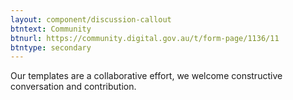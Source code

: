 ```yaml
---
layout: component/discussion-callout
btntext: Community
btnurl: https://community.digital.gov.au/t/form-page/1136/11
btntype: secondary
---
```


Our templates are a collaborative effort, we welcome constructive conversation and contribution.

